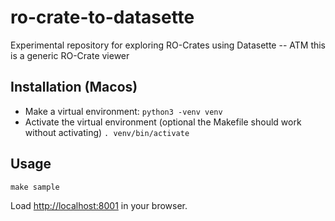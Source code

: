 # ro-crate-to-datasette

Experimental repository for exploring RO-Crates using Datasette -- ATM this is a generic RO-Crate viewer

## Installation (Macos)

- Make a virtual environment:
  `python3 -venv venv`
- Activate the virtual environment (optional the Makefile should work without activating)
  `. venv/bin/activate`


## Usage


```
make sample
```

Load <http://localhost:8001> in your browser.




